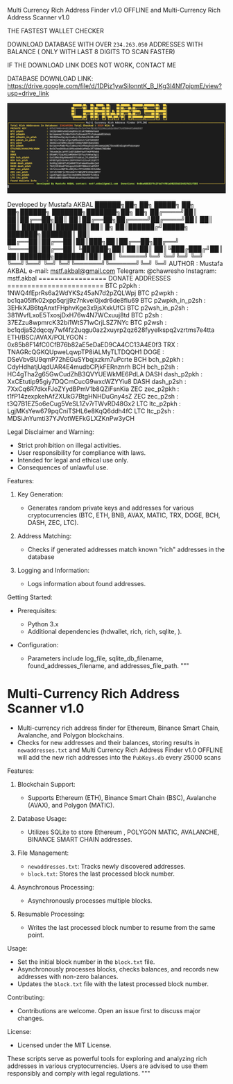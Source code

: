  Multi Currency Rich Address Finder v1.0 OFFLINE  and  Multi-Currency Rich Address Scanner v1.0 

 
THE FASTEST WALLET CHECKER


DOWNLOAD DATABASE WITH OVER `234.263.050`  ADDRESSES WITH BALANCE ( ONLY WITH LAST 8 DIGITS TO SCAN FASTER)

IF THE DOWNLOAD LINK DOES NOT WORK, CONTACT ME

DATABASE DOWNLOAD LINK: https://drive.google.com/file/d/1DPjz1ywSiIonntK_B_IKg3l4Nf7pipmE/view?usp=drive_link

![Alt text](https://github.com/chawresh/Multi-Currency-Rich-Address-Finder-v1.0/blob/a6bd3c1bea545939fabe0510e98bacdaa0f2d4e8/screenshot.png)


Developed by Mustafa AKBAL 
                                             ██████╗██╗  ██╗ █████╗ ██╗    ██╗██████╗ ███████╗███████╗██╗  ██╗
                                            ██╔════╝██║  ██║██╔══██╗██║    ██║██╔══██╗██╔════╝██╔════╝██║  ██║
                                            ██║     ███████║███████║██║ █╗ ██║██████╔╝█████╗  ███████╗███████║
                                            ██║     ██╔══██║██╔══██║██║███╗██║██╔══██╗██╔══╝  ╚════██║██╔══██║
                                            ╚██████╗██║  ██║██║  ██║╚███╔███╔╝██║  ██║███████╗███████║██║  ██║
                                             ╚═════╝╚═╝  ╚═╝╚═╝  ╚═╝ ╚══╝╚══╝ ╚═╝  ╚═╝╚══════╝╚══════╝╚═╝  ╚═╝
                                            AUTHOR : Mustafa AKBAL e-mail: mstf.akbal@gmail.com 
                                            Telegram: @chawresho   Instagram: mstf.akbal
                                             ================= DONATE ADDRESSES ========================
                                            BTC p2pkh                : 1NWQ4fEprRs6a2WdYKSz45aN7d2pZQLWpj
                                            BTC p2wpkh               : bc1qa05lfk02xpp5qrjj9z7nkvel0jxdr6de8flu69
                                            BTC p2wpkh_in_p2sh       : 3EHkXJB6tqAnxtFHphvKge3x9jsXxkUfCi
                                            BTC p2wsh_in_p2sh        : 381WvfLxoE5TxosjDxH76w4N7WCxuuj8td
                                            BTC p2sh                 : 37EZzu8wpmrcK32bi1WtS71wCrjLSZ7NYc
                                            BTC p2wsh                : bc1qdja52dqcqy7wf4fz2uqgu0az2xuyrp2qz628fyyelkspq2vzrtms7e4tta
                                            ETH/BSC/AVAX/POLYGON     : 0x85b8F14fC0CfB76b82aE5eDaED9CA4CC13A4E0f3
                                            TRX                      : TNAGRcQGKQUpweLqwpTP8iALMyTLTDQQH1
                                            DOGE                     : DSeVbvBU9qmP72hEGuSYbqjxzkm7uPcrte
                                            BCH bch_p2pkh            : CdyHdhatjUqdUAR4E4mudbCPjkFERnznrh
                                            BCH bch_p2sh             : HC4gTha2g65GwCudZhB3QVYUEWkME6PdLA
                                            DASH dash_p2pkh          : XxCEtutip95giy7DQCmCucG9wxcWZYYiu8
                                            DASH dash_p2sh           : 7XxCq6R7dkxFJoZYydBPmV1b8QZiFsnKia
                                            ZEC zec_p2pkh            : t1fP14zexpkehAfZXUkG7BtgHNHDuGny4sZ
                                            ZEC zec_p2sh             : t3Q7B1EZ5o6eCug5VeSL1Zv7rTWvRD48Gx2
                                            LTC ltc_p2pkh            : LgjMKsYew679pqCniTSHL6e8KqQ6ddh4fC
                                            LTC ltc_p2sh             : MDSiJnYumti37YJVotWEFkGLXZKnPw3yCH

Legal Disclaimer and Warning:
- Strict prohibition on illegal activities.
- User responsibility for compliance with laws.
- Intended for legal and ethical use only.
- Consequences of unlawful use.

Features:
1. Key Generation:
   - Generates random private keys and addresses for various cryptocurrencies (BTC, ETH, BNB, AVAX, MATIC, TRX, DOGE, BCH, DASH, ZEC, LTC).
   
2. Address Matching:
   - Checks if generated addresses match known "rich" addresses in the database

3. Logging and Information:
   - Logs information about found addresses.

Getting Started:
- Prerequisites:
  - Python 3.x
  - Additional dependencies (hdwallet, rich, rich, sqlite, ).


- Configuration:
  - Parameters include log_file, sqlite_db_filename, found_addresses_filename, and addresses_file_path.
"""

# Multi-Currency Rich Address Scanner v1.0


- Multi-currency rich address finder for Ethereum, Binance Smart Chain, Avalanche, and Polygon blockchains.
- Checks for new addresses and their balances, storing results in `newaddresses.txt` and  Multi Currency Rich Address Finder v1.0 OFFLINE will add the new rich addresses into the `PubKeys.db` every 25000 scans

Features:
1. Blockchain Support:
   - Supports Ethereum (ETH), Binance Smart Chain (BSC), Avalanche (AVAX), and Polygon (MATIC).

2. Database Usage:
   - Utilizes SQLite to store Ethereum , POLYGON MATIC, AVALANCHE, BINANCE SMART CHAIN addresses.

3. File Management:
   - `newaddresses.txt`: Tracks newly discovered addresses.
   - `block.txt`: Stores the last processed block number.

4. Asynchronous Processing:
   - Asynchronously processes multiple blocks.

5. Resumable Processing:
   - Writes the last processed block number to resume from the same point.

Usage:
- Set the initial block number in the `block.txt` file.
- Asynchronously processes blocks, checks balances, and records new addresses with non-zero balances.
- Updates the `block.txt` file with the latest processed block number.

Contributing:
- Contributions are welcome. Open an issue first to discuss major changes.

License:
- Licensed under the MIT License.



These scripts serve as powerful tools for exploring and analyzing rich addresses in various cryptocurrencies. Users are advised to use them responsibly and comply with legal regulations.
"""
